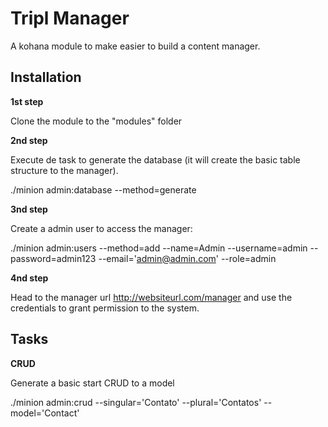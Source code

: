Tripl Manager
==============

A kohana module to make easier to build a content manager.

Installation
------------

**1st step**

Clone the module to the "modules" folder

**2nd step**

Execute de task to generate the database (it will create the basic table structure to the manager).

  ./minion admin:database --method=generate

**3nd step**

Create a admin user to access the manager:

  ./minion admin:users --method=add --name=Admin --username=admin --password=admin123 --email='admin@admin.com' --role=admin

**4nd step**

Head to the manager url http://websiteurl.com/manager and use the credentials to grant permission to the system.

Tasks
-----

**CRUD**

Generate a basic start CRUD to a model

  ./minion admin:crud --singular='Contato' --plural='Contatos' --model='Contact'